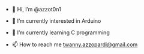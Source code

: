 - 👋 Hi, I’m @azzot0n1
- 👀 I’m currently interested in Arduino
- 🌱 I’m currently learning C programming

- 📫 How to reach me twanny.azzopardi@gmail.com

<!---
azzot0n1/azzot0n1 is a ✨ special ✨ repository because its `README.md` (this file) appears on your GitHub profile.
You can click the Preview link to take a look at your changes.
--->
